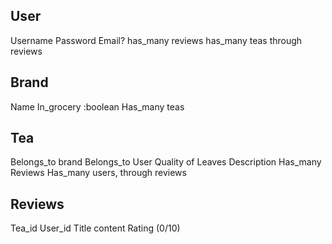 User
----
Username
Password
Email?
has_many reviews
has_many teas through reviews


Brand
----
Name
In_grocery :boolean
Has_many teas


Tea
----
Belongs_to brand
Belongs_to User
Quality of Leaves
Description
Has_many Reviews
Has_many users, through reviews


Reviews
----
Tea_id
User_id
Title
content
Rating (0/10)
